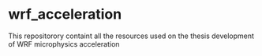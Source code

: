 # wrf_acceleration
This repositorory containt all the resources used on the thesis development of WRF microphysics acceleration 

